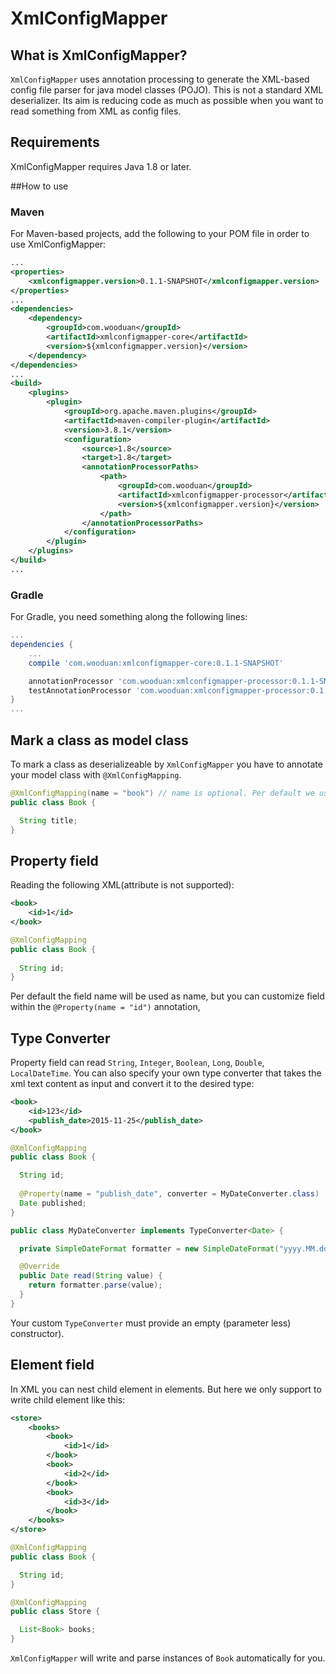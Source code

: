 # XmlConfigMapper

## What is XmlConfigMapper?

`XmlConfigMapper` uses annotation processing to generate the XML-based config file parser for java model classes (POJO).
This is not a standard XML deserializer. Its aim is reducing code as much as possible when you want to read something from XML as config files.

## Requirements

XmlConfigMapper requires Java 1.8 or later.

##How to use

### Maven

For Maven-based projects, add the following to your POM file in order to use XmlConfigMapper:

```xml
...
<properties>
    <xmlconfigmapper.version>0.1.1-SNAPSHOT</xmlconfigmapper.version>
</properties>
...
<dependencies>
    <dependency>
        <groupId>com.wooduan</groupId>
        <artifactId>xmlconfigmapper-core</artifactId>
        <version>${xmlconfigmapper.version}</version>
    </dependency>
</dependencies>
...
<build>
    <plugins>
        <plugin>
            <groupId>org.apache.maven.plugins</groupId>
            <artifactId>maven-compiler-plugin</artifactId>
            <version>3.8.1</version>
            <configuration>
                <source>1.8</source>
                <target>1.8</target>
                <annotationProcessorPaths>
                    <path>
                        <groupId>com.wooduan</groupId>
                        <artifactId>xmlconfigmapper-processor</artifactId>
                        <version>${xmlconfigmapper.version}</version>
                    </path>
                </annotationProcessorPaths>
            </configuration>
        </plugin>
    </plugins>
</build>
...
```

### Gradle

For Gradle, you need something along the following lines:

```groovy
...
dependencies {
    ...
    compile 'com.wooduan:xmlconfigmapper-core:0.1.1-SNAPSHOT'

    annotationProcessor 'com.wooduan:xmlconfigmapper-processor:0.1.1-SNAPSHOT'
    testAnnotationProcessor 'com.wooduan:xmlconfigmapper-processor:0.1.1-SNAPSHOT' // if you are using XmlConfigMapper in test code
}
...
```

## Mark a class as model class

To mark a class as deserializeable by `XmlConfigMapper` you have to annotate your model class with `@XmlConfigMapping`.

```java
@XmlConfigMapping(name = "book") // name is optional. Per default we use class name in lowercase
public class Book {

  String title; 
}
```

## Property field

Reading the following XML(attribute is not supported):

```xml
<book>
    <id>1</id>
</book>
```

```java
@XmlConfigMapping
public class Book {
    
  String id; 
}
```

Per default the field name will be used as name, but you can customize field within the `@Property(name = "id")` annotation, 

## Type Converter

Property field can read `String`, `Integer`, `Boolean`, `Long`, `Double`, `LocalDateTime`. You can also specify your own type converter that takes the xml text content as input and convert it to the desired type:

```xml
<book>
    <id>123</id>
    <publish_date>2015-11-25</publish_date>
</book>
```

```java
@XmlConfigMapping
public class Book {

  String id; 
  
  @Property(name = "publish_date", converter = MyDateConverter.class)
  Date published; 
}
```

```java
public class MyDateConverter implements TypeConverter<Date> {

  private SimpleDateFormat formatter = new SimpleDateFormat("yyyy.MM.dd"); // SimpleDateFormat is not thread safe!

  @Override
  public Date read(String value) {
    return formatter.parse(value);
  }
}
```

Your custom `TypeConverter` must provide an empty (parameter less) constructor).

## Element field

In XML you can nest child element in elements. But here we only support to write child element like this:

```xml
<store>
    <books>
        <book>
            <id>1</id>
        </book>
        <book>
            <id>2</id>
        </book>
        <book>
            <id>3</id>
        </book>
    </books>
</store>
```

```java
@XmlConfigMapping
public class Book {

  String id;
}

@XmlConfigMapping
public class Store {

  List<Book> books;
}
```

`XmlConfigMapper` will write and parse instances of `Book` automatically for you.